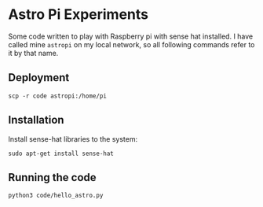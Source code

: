# Astro Pi Experiments

Some code written to play with Raspberry pi with sense hat installed. I have called mine `astropi` on my local network, so all following commands refer to it by that name.

## Deployment

`scp -r code astropi:/home/pi`

## Installation

Install sense-hat libraries to the system:

`sudo apt-get install sense-hat`

## Running the code

`python3 code/hello_astro.py`